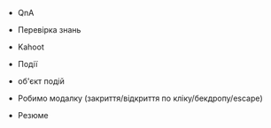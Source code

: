 - QnA
- Перевірка знань
- Kahoot
- Події
- об'єкт подій
- Робимо модалку (закриття/відкриття по кліку/бекдропу/escape)

- Резюме
